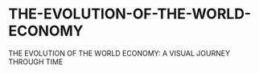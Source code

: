 # THE-EVOLUTION-OF-THE-WORLD-ECONOMY
THE EVOLUTION OF THE WORLD ECONOMY: A VISUAL JOURNEY THROUGH TIME
